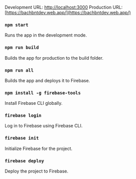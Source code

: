 Development URL: [http://localhost:3000](http://localhost:3000)
Production URL: [https://bachbntdev.web.app/](https://bachbntdev.web.app/)

### `npm start`

Runs the app in the development mode.

### `npm run build`

Builds the app for production to the build folder.

### `npm run all`

Builds the app and deploys it to Firebase.

### `npm install -g firebase-tools`

Install Firebase CLI globally.

### `firebase login`

Log in to Firebase using Firebase CLI.

### `firebase init`

Initialize Firebase for the project.

### `firebase deploy`

Deploy the project to Firebase.
